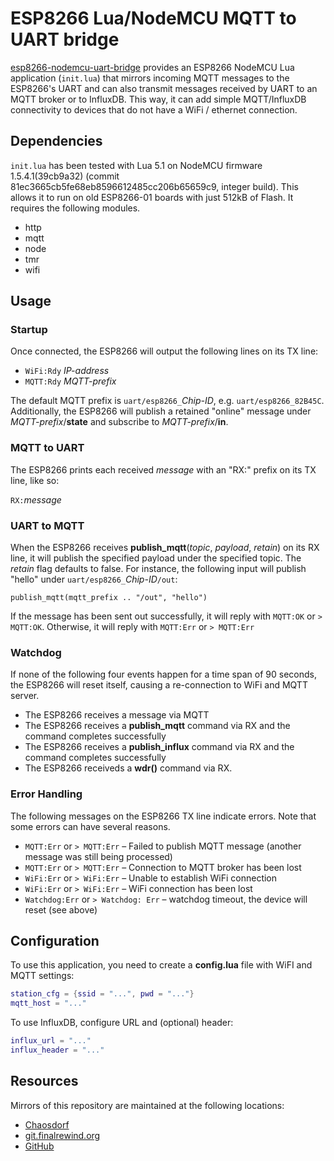 # ESP8266 Lua/NodeMCU MQTT to UART bridge

[esp8266-nodemcu-uart-bridge](https://finalrewind.org/projects/esp8266-nodemcu-uart-bridge/)
provides an ESP8266 NodeMCU Lua application (`init.lua`) that mirrors
incoming MQTT messages to the ESP8266's UART and can also transmit messages
received by UART to an MQTT broker or to InfluxDB. This way, it can add simple
MQTT/InfluxDB connectivity to devices that do not have a WiFi / ethernet
connection.

## Dependencies

`init.lua` has been tested with Lua 5.1 on NodeMCU firmware 1.5.4.1(39cb9a32)
(commit 81ec3665cb5fe68eb8596612485cc206b65659c9, integer build). This allows
it to run on old ESP8266-01 boards with just 512kB of Flash. It requires the
following modules.

* http
* mqtt
* node
* tmr
* wifi

## Usage

### Startup

Once connected, the ESP8266 will output the following lines on its TX line:

* `WiFi:Rdy` *IP-address*
* `MQTT:Rdy` *MQTT-prefix*

The default MQTT prefix is `uart/esp8266_`*Chip-ID*, e.g.
`uart/esp8266_82B45C`.  Additionally, the ESP8266 will publish a retained
"online" message under *MQTT-prefix*/**state** and subscribe to
*MQTT-prefix*/**in**.

### MQTT to UART

The ESP8266 prints each received *message* with an "RX:" prefix on its TX line,
like so:

`RX:`*message*

### UART to MQTT

When the ESP8266 receives **publish_mqtt**(*topic*, *payload*, *retain*) on its
RX line, it will publish the specified payload under the specified topic.
The *retain* flag defaults to false. For instance, the following input will
publish "hello" under `uart/esp8266_`*Chip-ID*`/out`:

`publish_mqtt(mqtt_prefix .. "/out", "hello")`

If the message has been sent out successfully, it will reply with `MQTT:OK` or
`> MQTT:OK`. Otherwise, it will reply with `MQTT:Err` or `> MQTT:Err`

### Watchdog

If none of the following four events happen for a time span of 90 seconds, the
ESP8266 will reset itself, causing a re-connection to WiFi and MQTT server.

* The ESP8266 receives a message via MQTT
* The ESP8266 receives a **publish_mqtt** command via RX and the command
  completes successfully
* The ESP8266 receives a **publish_influx** command via RX and the command
  completes successfully
* The ESP8266 receiveds a **wdr()** command via RX.

### Error Handling

The following messages on the ESP8266 TX line indicate errors.
Note that some errors can have several reasons.

* `MQTT:Err` or `> MQTT:Err` – Failed to publish MQTT message (another message was still being
  processed)
* `MQTT:Err` or `> MQTT:Err` – Connection to MQTT broker has been lost
* `WiFi:Err` or `> WiFi:Err` – Unable to establish WiFi connection
* `WiFi:Err` or `> WiFi:Err` – WiFi connection has been lost
* `Watchdog:Err` or `> Watchdog: Err` – watchdog timeout, the device will reset (see above)

## Configuration

To use this application, you need to create a **config.lua** file with WiFI and
MQTT settings:

```lua
station_cfg = {ssid = "...", pwd = "..."}
mqtt_host = "..."
```

To use InfluxDB, configure URL and (optional) header:

```lua
influx_url = "..."
influx_header = "..."
```

## Resources

Mirrors of this repository are maintained at the following locations:

* [Chaosdorf](https://chaosdorf.de/git/derf/esp8266-nodemcu-uart-bridge)
* [git.finalrewind.org](https://git.finalrewind.org/esp8266-nodemcu-uart-bridge/)
* [GitHub](https://github.com/derf/esp8266-nodemcu-uart-bridge)
